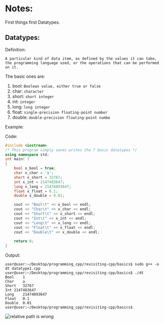 # Notes:

First things first Datatypes.

## Datatypes:

Definition:

```console
A particular kind of data item, as defined by the values it can take, 
the programming language used, or the operations that can be performed on it.
```

The basic ones are:

1. bool: `Boolean value, either true or false`
2. char: `character`
3. short: `short integer`
4. int: `integer`
5. long: `long integer`
6. float: `single-precision floating-point number`
7. double: `double-precision floating-point numbe`

Example:

Code:
```cpp
#include <iostream>
/* This program simply saves writes the 7 basic datatypes */
using namespace std;
int main( ) 
{
	bool x_bool = true;
	char x_char = 'a';
	short x_short = 32767; 
	int x_int = 2147483647;
	long x_long = 21474893647;
	float x_float = 0.1;
	double x_double = 0.01;

	cout << "Bool\t" << x_bool << endl;
	cout << "Char\t" << x_char << endl;
	cout << "Short\t" << x_short << endl;
	cout << "Int\t" << x_int << endl;
	cout << "Long\t" << x_long << endl;
	cout << "Float\t" << x_float << endl;
	cout << "Double\t" << x_double << endl;
	
	return 0;
}
```


Output:

```console:
user@user:~/Desktop/programming_cpp/revisiting-cpp/basics$ sudo g++ -o dt datatype1.cpp
user@user:~/Desktop/programming_cpp/revisiting-cpp/basics$ ./dt
Bool	1
Char	a
Short	32767
Int	2147483647
Long	21474893647
Float	0.1
Double	0.01
user@user:~/Desktop/programming_cpp/revisiting-cpp/basics$ 
```
![relative path is wrong](Image_url.png)


